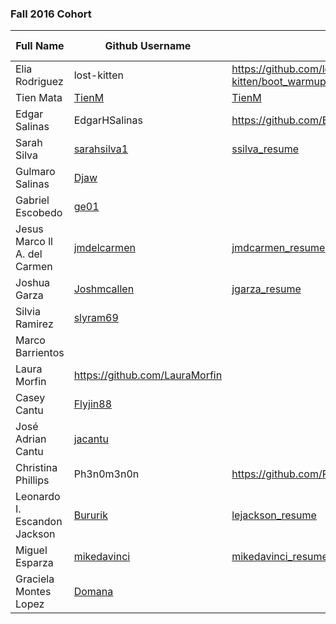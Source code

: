 ### Fall 2016 Cohort

| Full Name          				    | Github Username   | Resume URL                                | Personal Website URL              |
|-------------------------------|-------------------|-------------------------------------------|-----------------------------------|           
| Elia Rodriguez								|lost-kitten        |https://github.com/lost-kitten/boot_warmup/blob/master/week02/resume.md										|																						| 																	|
| Tien Mata											|[TienM](https://github.com/TienM)										|	[TienM](https://github.com/TienM/boot_warmup/blob/master/week02/resume.md)																					| 																	|										
| Edgar Salinas									|	EdgarHSalinas									|			https://github.com/EdgarHSalinas																			|																|
| Sarah Silva								  	|[sarahsilva1](https://github.com/sarahsilva1)				|[ssilva_resume](https://github.com/sarahsilva1/boot_warmup/blob/master/week02/resume.md)																						| 																	|
| Gulmaro Salinas								|	[Djaw](https://github.com/Djaw)	|	|	[gsalinasj.com](http://gsalinasj.com)																				| 																	|
| Gabriel Escobedo							|[ge01](https://github.com/ge01)|										|														| 	
| Jesus Marco ll A. del Carmen  |   	[jmdelcarmen](https://github.com/jmdelcarmen)  	|	 [jmdcarmen_resume](https://github.com/jmdelcarmen/boot_warmup) |[jmdcarmen](http://79.170.40.178/jmdcwebdev.co.uk/)	|
| Joshua Garza									|[Joshmcallen](https://github.com/Joshmcallen)				|[jgarza_resume](https://github.com/Joshmcallen/boot_warmup/blob/master/week02/resume.md)																						| 																	|
| Silvia Ramirez								|[slyram69](https://github.com/slyram69)|																						| 																	|
| Marco Barrientos							|										|																						| 																	|
| Laura Morfin									|https://github.com/LauraMorfin										|																						| 																	|
| Casey Cantu										|[Flyjin88](https://github.com/Flyjin88)										|																						| 																	|
| José Adrian Cantu							|[jacantu](https://github.com/jacantu)|
| Christina Phillips|				Ph3n0m3n0n						|			https://github.com/Ph3n0m3n0n																			| 																	|
|Leonardo I. Escandon Jackson|   [Bururik](https://github.com/Bururik)   |   [lejackson_resume](https://github.com/Bururik/boot_warmup/blob/master/resume_10-11-2016.md)   |   Non Existent   |
| Miguel Esparza 							  	|[mikedavinci](https://github.com/mikedavinci)				|[mikedavinci_resume](http://mikedavinci.com)													
| Graciela Montes Lopez									|		[Domana](https://github.com/Domana)		|				|														

